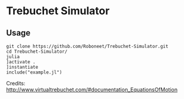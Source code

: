 # Trebuchet Simulator

## Usage
```
git clone https://github.com/Roboneet/Trebuchet-Simulator.git
cd Trebuchet-Simulator/
julia
]activate .
]instantiate
include("example.jl")
```

Credits: http://www.virtualtrebuchet.com/#documentation_EquationsOfMotion
